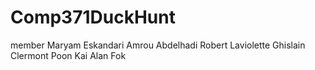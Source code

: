 # Comp371DuckHunt
member
Maryam Eskandari 
Amrou Abdelhadi
Robert Laviolette
Ghislain Clermont
Poon Kai Alan Fok
